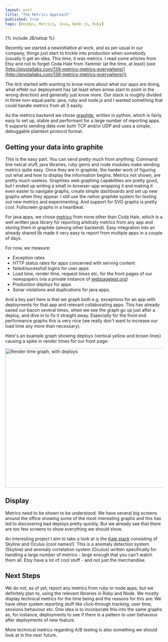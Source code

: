```yaml
---
layout: post
title: "The Metrics Approach"
published: true
tags: [DevOps, Metrics, Java, Node.js, Ruby]
---
```

{% include JB/setup %}

Recently we started a newinitiative at work, and as per usual in our company, things just start to trickle into production when somebody (usually I) get an idea. This time, it was metrics. I read some articles from Etsy and not to forget Coda Hale from Yammer (at the time, at least) (see [http://pivotallabs.com/139-metrics-metrics-everywhere/](http://pivotallabs.com/139-metrics-metrics-everywhere/))

The itch started with wanting to know more about what our apps are doing, what effekt our deployment has (at least when arrow start to point in the wrong direction) and generally just know more. Our stack is roughly divided in three non-equal parts: java, ruby and node.js and I wanted something that could handle metrics from all 3 easily.

As the metrics backend we chose [graphite](http://graphite.wikidot.com/), written in python, which is fairly easy to set up, stable and performant for a large number of reporting apps. It supports sending data over both TCP and/or UDP and uses a simple, debuggable plaintext protocol format. 

## Getting your data into graphite

This is the easy part. You can send pretty much from anything. Command line netcat stuff, java libraries, ruby gems and node modules make sending metrics quite easy. Once they are in graphite, the harder work of figuring out what and how to display the information begins. Metrics not shown, are pretty much useless. Graphites web graphing capabilities are pretty good, but I ended up writing a small in-browser-app wrapping it and making it even easier to navigate graphs, create simple dashboards and set up new graphs when they appear. I still use the native graphite system for testing out new metrics and experimenting. And support for SVG graphs is pretty cool. Fullscreen graphs in a heartbeat. 

For java apps, we chose [metrics](http://metrics.codahale.com/) from none other than Coda Hale, which is a well written java library for reporting arbitraty metrics from any app and storing them in graphite (among other backend). Easy integration into an already shared lib made it very easy to report from multiple apps in a couple of days. 

For now, we measure:

* Exception rates
* HTTP status rates for apps concerned with serving content
* failed/sucessfull logins for user apps
* Load time, render time, request times etc. for the front pages of our newspapers (via a private instance of [webpagetest.org](http://www.webpagetest.org))
* Production deploys for apps
* Sonar violations and duplications for java apps.

And a key part here is that we graph both e.g. exceptions for an app with deployments for that app and relevant collaborating apps. This has already saved our bacon several times, when we see the graph go up just after a deploy, and dive in to fix it straight away. Especially for the front end performance graphs this is very nice (we really don't want to increase our load time any more than necessary). 

Here's an example graph showing deploys (vertical yellow and brown lines) causing a spike in render times for our front page:

<img src="../../../images/render.svg" width="651" height="445" alt="Render time graph, with deploys"/>

## Display

Metrics need to be shown to be understood. We have several big screens around the office showing some of the most interesting graphs and this has led to discovering bad deploys pretty quickly. But we already see that there are too few screens to show everything we should show. 

An interesting project I aim to take a look at is the [Kale stack](http://codeascraft.com/2013/06/11/introducing-kale/) consisting of Skyline and Oculus (cool names!). This is a anomaly detection system (Skyline) and anomaly correlation system (Oculus) written specifically for handling a large number of metrics - large enough that you can't watch them all. Etsy have a lot of cool stuff - and not just the merchandise. 

## Next Steps

We do not, as of yet, report any metrics from ruby or node apps, but we definitely plan to, using the relevant libraries in Ruby and Node. We mostly display technical metrics for the time being and the reasons for this are: We have other system reporting stuff like click-through tracking, user time, sessions behaviour etc. One idea is to incorporate this into the same graphs as, for instance, deployments to see if there is a pattern to user behaviour after deployments of new feature. 

More technical metrics regarding A/B testing is also something we should look at in the near future. 
